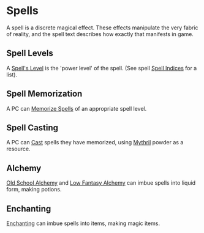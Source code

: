 # Spells

A spell is a discrete magical effect. These effects manipulate the very fabric of reality, and the spell text describes how exactly that manifests in game.

## Spell Levels

A [Spell's Level](../Spells/Spell%20Level.md) is the 'power level' of the spell. (See spell [Spell Indices](../Spells/Spells%20by%20Level/Spell%20Indices.md) for a list).

## Spell Memorization

A PC can [Memorize Spells](Spell%20Memorization.md) of an appropriate spell level.

## Spell Casting

A PC can [Cast](Spellcasting.md) spells they have memorized, using [Mythril](../Mythril.md) powder as a resource.

## Alchemy

[Old School Alchemy](../Alchemy/Old%20School%20Alchemy.md) and [Low Fantasy Alchemy](../Alchemy/Low%20Fantasy%20Alchemy.md) can imbue spells into liquid form, making potions.

## Enchanting

[Enchanting](../Enchanting/Enchanting.md) can imbue spells into items, making magic items.
